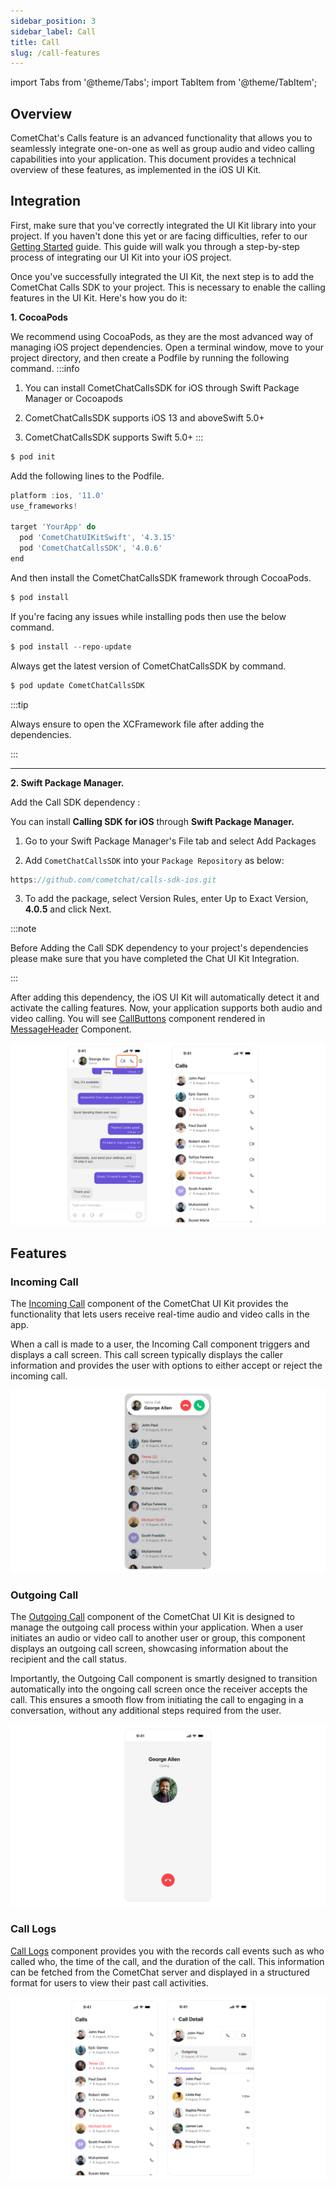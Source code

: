 ```yaml
---
sidebar_position: 3
sidebar_label: Call
title: Call
slug: /call-features
---
```


import Tabs from '@theme/Tabs';
import TabItem from '@theme/TabItem';

## Overview

CometChat's Calls feature is an advanced functionality that allows you to seamlessly integrate one-on-one as well as group audio and video calling capabilities into your application. This document provides a technical overview of these features, as implemented in the iOS UI Kit.

## Integration

First, make sure that you've correctly integrated the UI Kit library into your project. If you haven't done this yet or are facing difficulties, refer to our [Getting Started](/ui-kit/ios/getting-started) guide. This guide will walk you through a step-by-step process of integrating our UI Kit into your iOS project.

Once you've successfully integrated the UI Kit, the next step is to add the CometChat Calls SDK to your project. This is necessary to enable the calling features in the UI Kit. Here's how you do it:

**1. CocoaPods**

We recommend using CocoaPods, as they are the most advanced way of managing iOS project dependencies. Open a terminal window, move to your project directory, and then create a Podfile by running the following command.
:::info

1. You can install CometChatCallsSDK for iOS through Swift Package Manager or Cocoapods

2. CometChatCallsSDK supports iOS 13 and aboveSwift 5.0+

3. CometChatCallsSDK supports Swift 5.0+
   :::

```groovy title="Swift"
$ pod init
```

Add the following lines to the Podfile.

```groovy title="Swift"
platform :ios, '11.0'
use_frameworks!

target 'YourApp' do
  pod 'CometChatUIKitSwift', '4.3.15'
  pod 'CometChatCallsSDK', '4.0.6'
end
```

And then install the CometChatCallsSDK framework through CocoaPods.

```groovy title="Swift"
$ pod install
```

If you're facing any issues while installing pods then use the below command.

```groovy title="Swift"
$ pod install --repo-update
```

Always get the latest version of CometChatCallsSDK by command.

```groovy title="Swift"
$ pod update CometChatCallsSDK
```

:::tip

Always ensure to open the XCFramework file after adding the dependencies.

:::

---

**2. Swift Package Manager.**

Add the Call SDK dependency :

You can install **Calling SDK for iOS** through **Swift Package Manager.**

1. Go to your Swift Package Manager's File tab and select Add Packages

2. Add `CometChatCallsSDK` into your `Package Repository` as below:

```groovy title="Bash"
https://github.com/cometchat/calls-sdk-ios.git
```

3. To add the package, select Version Rules, enter Up to Exact Version, **4.0.5** and click Next.

:::note

Before Adding the Call SDK dependency to your project's dependencies please make sure that you have completed the Chat UI Kit Integration.

:::

After adding this dependency, the iOS UI Kit will automatically detect it and activate the calling features. Now, your application supports both audio and video calling. You will see [CallButtons](/ui-kit/ios/call-buttons) component rendered in [MessageHeader](/ui-kit/ios/message-header) Component.

![](../assets/calling.png)

## Features

### Incoming Call

The [Incoming Call](/ui-kit/ios/incoming-call) component of the CometChat UI Kit provides the functionality that lets users receive real-time audio and video calls in the app.

When a call is made to a user, the Incoming Call component triggers and displays a call screen. This call screen typically displays the caller information and provides the user with options to either accept or reject the incoming call.

![](../assets/incoming-call.png)

### Outgoing Call

The [Outgoing Call](/ui-kit/ios/incoming-call) component of the CometChat UI Kit is designed to manage the outgoing call process within your application. When a user initiates an audio or video call to another user or group, this component displays an outgoing call screen, showcasing information about the recipient and the call status.

Importantly, the Outgoing Call component is smartly designed to transition automatically into the ongoing call screen once the receiver accepts the call. This ensures a smooth flow from initiating the call to engaging in a conversation, without any additional steps required from the user.

![](../assets/outgoing-call.png)

### Call Logs

[Call Logs](/ui-kit/ios/call-log-with-details) component provides you with the records call events such as who called who, the time of the call, and the duration of the call. This information can be fetched from the CometChat server and displayed in a structured format for users to view their past call activities.

![](../assets/call-log.png)
